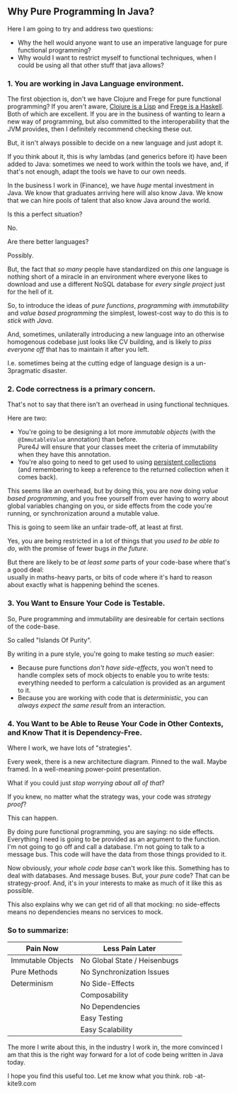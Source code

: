 Why Pure Programming In Java?
-----------------------------

Here I am going to try and address two questions:

* Why the hell would anyone want to use an imperative language for pure functional programming?
* Why would I want to restrict myself to functional techniques, when I could be using all that other stuff that
java allows?


### 1. You are working in Java Language environment.  

The first objection is, don't we have Clojure and Frege for pure functional programming?  If you aren't aware, 
[Clojure is a Lisp](http://clojure.org) and [Frege is a Haskell](https://github.com/Frege/frege).  Both of which are 
excellent.  If you are in the business of wanting to learn a new way of programming, but also committed to the
interoperability that the JVM provides, then I definitely recommend checking these out.

But, it isn't always possible to decide on a new language and just adopt it.  

If you think about it, this is why  lambdas (and generics before it) have been added to Java:  sometimes we need to work within the tools we have, 
and, if that's not enough, adapt the tools we have to our own needs.  

In the business I work in (Finance), we have *huge* mental investment in Java.   We know that graduates arriving here
will also know Java.  We know that we can hire pools of talent that also know Java around the world.   

Is this a perfect situation?  

No.  

Are there better languages?  

Possibly.   

But, the fact that *so many* people have standardized on *this one* language is nothing short of a miracle in an environment where everyone likes to download
and use a different NoSQL database for *every single project* just for the hell of it.  

So, to introduce the ideas of *pure functions*, *programming with immutability* and *value based programming* the simplest,
lowest-cost way to do this is to *stick with Java*.

And, sometimes, unilaterally introducing a new language into an otherwise homogenous codebase just looks like CV building, and
is likely to *piss everyone off* that has to maintain it after you left.  

I.e. sometimes being at the cutting edge of language design is a un-3pragmatic disaster.  

### 2. Code correctness is a primary concern.

That's not to say that there isn't an overhead in using functional techniques.  

Here are two:

* You're going to be designing a lot more *immutable objects* (with the `@ImmutableValue` annotation) than before.  
Pure4J will ensure that your classes meet the criteria of immutability when they have this annotation.
* You're also going to need to get used to using [persistent collections](tutorial_collections.md) (and remembering to keep 
a reference to the returned collection when it comes back).  

This seems like an overhead, but by doing this, you are now doing *value based programming*, and you free yourself 
from ever having to worry about global variables changing on you, or side effects from the code you're running, or 
synchronization around a mutable value.

This is going to seem like an unfair trade-off, at least at first.

Yes, you are being restricted in a lot of things that you *used to be able to do*, with the promise of fewer bugs *in the future*.  

But there are likely to be *at least some* parts of your code-base where that's a good deal:  
usually in maths-heavy parts, or bits of code where it's hard to reason about exactly what is happening behind the scenes.

### 3.  You Want to Ensure Your Code is Testable.

So, Pure programming and immutability are desireable for certain sections of the code-base.  

So called "Islands Of Purity".  

By writing in a pure style, you're going to make testing *so much* easier:

* Because pure functions *don't have side-effects*, you won't need to handle complex sets of mock objects to enable you to write tests:
everything needed to perform a calculation is provided as an argument to it.
* Because you are working with code that is *deterministic*, you can *always expect the same result* from an interaction.

### 4.  You Want to be Able to Reuse Your Code in Other Contexts, and Know That it is Dependency-Free.

Where I work, we have lots of "strategies".   

Every week, there is a new architecture diagram.  Pinned to the wall.  Maybe framed.  In a well-meaning power-point presentation.

What if you could just *stop worrying about all of that*?  

If you knew, no matter what the strategy was, your code was *strategy proof*?

This can happen.   

By doing pure functional programming, you are saying:  no side effects.   Everything I need is going to
be provided as an argument to the function.  I'm not going to go off and call a database.   I'm not going to 
talk to a message bus.   This code will have the data from those things provided to it.  

Now obviously, *your whole code base* can't work like this.  Something has to deal with databases.  And message buses.
But, your *pure* code?  That can be strategy-proof.  And, it's in your interests to make as much of it like this as possible.

This also explains why we can get rid of all that mocking:  no side-effects means no dependencies means no services to mock.

### So to summarize:

|Pain Now         |Less Pain Later 
|-----------------|----------------
|Immutable Objects|No Global State / Heisenbugs
|Pure Methods     |No Synchronization Issues
|Determinism      |No Side-Effects
|                 |Composability
|                 |No Dependencies
|                 |Easy Testing
|                 |Easy Scalability

The more I write about this, in the industry I work in, the more convinced I am that this is the right way 
forward for a lot of code being written in Java today.  

I hope you find this useful too.  Let me know what you think.  rob -at- kite9.com



